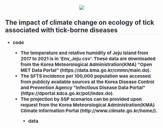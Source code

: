 <div align= "center">
    <img src="https://capsule-render.vercel.app/api?type=soft&color=auto&height=120&text=%20&animation=&fontColor=000000&fontSize=40" />
    </div>
    <div style="text-align: left;"> 
    <h2 style="border-bottom: 1px solid #d8dee4; color: #282d33;"> The impact of climate change on ecology of tick associated with tick-borne diseases </h2>  
    <div style="font-weight: 700; font-size: 15px; text-align: left; color: #282d33;"> 
   <ul style= 'list-style-type:disc'>
       <li> code</li>
           <ul style='list-style-type:disc'; list-style-position:inside'>
           <li> The temperature and relative humidity of Jeju Island from 2017 to 2021 is in 'Env_Jeju.csv'. These data are downloaded from the Korea Meteorological Administration(KMA) "Open MET Data Portal" (https://data.kma.go.kr/cmmn/main.do).</li>
           <li> The SFTS incidence per 100,000 population was accessed from publicly available sources at the Korea Disease Control and Prevention Agency "Infectious Disease Data Portal" (https://dportal.kdca.go.kr/pot/index.do). </li>
           <li> The projection by SSP scenarios can be provided upon request from the Korea Meteorological Administration(KMA) Climate Information Portal (http://www.climate.go.kr/home/).  </li>
    <ul style= 'list-style-type:disc'>
       <li> data</li>
        
    

    
